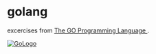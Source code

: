 # golang
excercises from [The GO Programming Language ](https://www.amazon.com/Programming-Language-Addison-Wesley-Professional-Computing-ebook/dp/B0184N7WWS).

[![GoLogo](https://golang.org/lib/godoc/images/go-logo-blue.svg "golang.org")](https://golang.org/)
